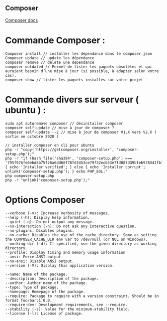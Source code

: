 ## Composer


[Composer docs](https://getcomposer.org/doc/)

Commande Composer :
===================


    Composer install // installer les dépendance dans le composer.json
    Composer update // update les dépendance
    composer remove // delete une dependance
    composer outdated // Permet de lister les paquets obsolètes et qui auraient besoin d’une mise à jour (si possible, à adapter selon votre cas).
    composer show // lister les paquets installés sur votre projet

Commande divers sur serveur ( ubuntu ) :
===================


    sudo apt autoremove composer // désinstaller composer
    composer self-update // mise à jour de composer ?
    composer self-update --2 // mise à jour de composer V1.X vers V2.X ( sortie en octobre 2020 )

    // installer composer en cli pour ubuntu
    php -r "copy('https://getcomposer.org/installer', 'composer-setup.php');"
    php -r "if (hash_file('sha384', 'composer-setup.php') === '795f976fe0ebd8b75f26a6dd68f78fd3453ce79f32ecb33e7fd087d39bfeb978342fb73ac986cd4f54edd0dc902601dc') { echo 'Installer verified'; } else { echo 'Installer corrupt'; unlink('composer-setup.php'); } echo PHP_EOL;"
    php composer-setup.php
    php -r "unlink('composer-setup.php');"

Options Composer
===================


    --verbose (-v): Increase verbosity of messages.
    --help (-h): Display help information.
    --quiet (-q): Do not output any message.
    --no-interaction (-n): Do not ask any interactive question.
    --no-plugins: Disables plugins.
    --no-cache: Disables the use of the cache directory. Same as setting the COMPOSER_CACHE_DIR env var to /dev/null (or NUL on Windows).
    --working-dir (-d): If specified, use the given directory as working directory.
    --profile: Display timing and memory usage information
    --ansi: Force ANSI output.
    --no-ansi: Disable ANSI output.
    --version (-V): Display this application version.

    --name: Name of the package.
    --description: Description of the package.
    --author: Author name of the package.
    --type: Type of package.
    --homepage: Homepage of the package.
    --require: Package to require with a version constraint. Should be in format foo/bar:1.0.0.
    --require-dev: Development requirements, see --require.
    --stability (-s): Value for the minimum-stability field.
    --license (-l): License of package.
